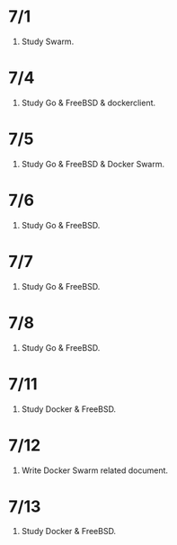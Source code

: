 # 7/1
1. Study Swarm.

# 7/4
1. Study Go & FreeBSD & dockerclient.

# 7/5
1. Study Go & FreeBSD & Docker Swarm.

# 7/6
1. Study Go & FreeBSD.

# 7/7
1. Study Go & FreeBSD.

# 7/8
1. Study Go & FreeBSD.

# 7/11
1. Study Docker & FreeBSD.

# 7/12
1. Write Docker Swarm related document.

# 7/13
1. Study Docker & FreeBSD.

